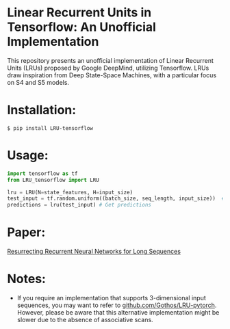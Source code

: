 # Linear Recurrent Units in Tensorflow: An Unofficial Implementation
This repository presents an unofficial implementation of Linear Recurrent Units (LRUs) proposed by Google DeepMind, utilizing Tensorflow. LRUs draw inspiration from Deep State-Space Machines, with a particular focus on S4 and S5 models.

# Installation:
```
$ pip install LRU-tensorflow
```
# Usage:
```python
import tensorflow as tf
from LRU_tensorflow import LRU

lru = LRU(N=state_features, H=input_size) 
test_input = tf.random.uniform((batch_size, seq_length, input_size))  # Example Test Input
predictions = lru(test_input) # Get predictions
```

# Paper:
<a href='https://arxiv.org/abs/2303.06349'>Resurrecting Recurrent Neural Networks for Long Sequences</a>


# Notes:
+ If you require an implementation that supports 3-dimensional input sequences, you may want to refer to <a href='https://github.com/Gothos/LRU-pytorch'>github.com/Gothos/LRU-pytorch</a>. However, please be aware that this alternative implementation might be slower due to the absence of associative scans.
